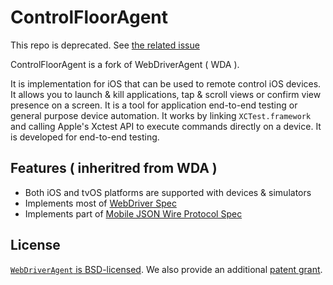 # ControlFloorAgent

This repo is deprecated. See [the related issue](https://github.com/dryark/ControlFloorAgent/issues/168)

ControlFloorAgent is a fork of WebDriverAgent ( WDA ).

It is implementation for iOS that can be used to remote control iOS devices. It allows you to launch & kill applications, tap & scroll views or confirm view presence on a screen. It is a tool for application end-to-end testing or general purpose device automation. It works by linking `XCTest.framework` and calling Apple's Xctest API to execute commands directly on a device. It is developed for end-to-end testing.

## Features ( inheritred from WDA )
 * Both iOS and tvOS platforms are supported with devices & simulators
 * Implements most of [WebDriver Spec](https://w3c.github.io/webdriver/webdriver-spec.html)
 * Implements part of [Mobile JSON Wire Protocol Spec](https://github.com/SeleniumHQ/mobile-spec/blob/master/spec-draft.md)

## License

[`WebDriverAgent` is BSD-licensed](LICENSE). We also provide an additional [patent grant](PATENTS).
